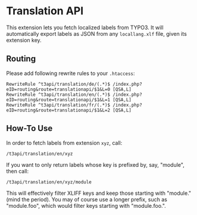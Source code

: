 # Translation API

This extension lets you fetch localized labels from TYPO3. It will automatically
export labels as JSON from any `locallang.xlf` file, given its extension key.

## Routing

Please add following rewrite rules to your `.htaccess`:

```
RewriteRule ^t3api/translation/de/(.*)$ /index.php?eID=routing&route=translationapi/$1&L=0 [QSA,L]
RewriteRule ^t3api/translation/en/(.*)$ /index.php?eID=routing&route=translationapi/$1&L=1 [QSA,L]
RewriteRule ^t3api/translation/fr/(.*)$ /index.php?eID=routing&route=translationapi/$1&L=2 [QSA,L]
```

## How-To Use

In order to fetch labels from extension `xyz`, call:

```
/t3api/translation/en/xyz
```

If you want to only return labels whose key is prefixed by, say, "module", then call:

```
/t3api/translation/en/xyz/module
```

This will effectively filter XLIFF keys and keep those starting with "module." (mind
the period). You may of course use a longer prefix, such as "module.foo", which would
filter keys starting with "module.foo.".
